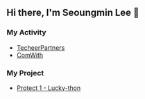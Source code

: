## Hi there, I'm Seoungmin Lee 👋

### My Activity
- [TecheerPartners](https://github.com/202--teamA)
- [ComWith](https://github.com/ComWith)

### My Project
- [Protect 1 - Lucky-thon](https://github.com/Lucky-thon)

